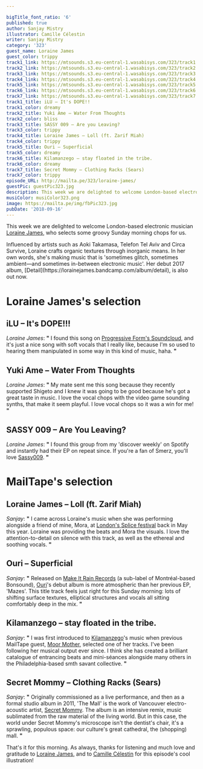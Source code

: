 ```yaml
---

bigTitle_font_ratio: '6'
published: true
author: Sanjay Mistry
illustrator: Camille Célestin
writer: Sanjay Mistry
category: '323'
guest_name: Loraine James
guest_color: trippy
track1_link: https://mtsounds.s3.eu-central-1.wasabisys.com/323/track1.mp3
track2_link: https://mtsounds.s3.eu-central-1.wasabisys.com/323/track2.mp3
track3_link: https://mtsounds.s3.eu-central-1.wasabisys.com/323/track3.mp3
track4_link: https://mtsounds.s3.eu-central-1.wasabisys.com/323/track4.mp3
track5_link: https://mtsounds.s3.eu-central-1.wasabisys.com/323/track5.mp3
track6_link: https://mtsounds.s3.eu-central-1.wasabisys.com/323/track6.mp3
track7_link: https://mtsounds.s3.eu-central-1.wasabisys.com/323/track7.mp3
track1_title: iLU – It's DOPE!!
track1_color: dreamy
track2_title: Yuki Ame – Water From Thoughts
track2_color: bliss
track3_title: SASSY 009 – Are you Leaving?
track3_color: trippy
track4_title: Loraine James – Loll (ft. Zarif Miah)
track4_color: trippy
track5_title: Ouri – Superficial
track5_color: dreamy
track6_title: Kilamanzego – stay floated in the tribe.
track6_color: dreamy
track7_title: Secret Mommy – Clothing Racks (Sears)
track7_color: trippy
episode_URL: http://mailta.pe/323/loraine-james/
guestPic: guestPic323.jpg
description: This week we are delighted to welcome London-based electronic musician, Loraine James, who selects some groovy Sunday morning chops for us.
musiColor: musiColor323.png
image: https://mailta.pe/img/fbPic323.jpg
pubDate: '2018-09-16'
---
```

This week we are delighted to welcome London-based electronic musician [Loraine James](https://soundcloud.com/lorainejames), who selects some groovy Sunday morning chops for us.
<p>Influenced by artists such as Aoki Takamasa, Telefon Tel Aviv and Circa Survive, Loraine crafts organic textures through inorganic means. In her own words, she's making music that is 'sometimes glitch, sometimes ambient—and sometimes in-between electronic music'. Her debut 2017 album, [Detail](https://lorainejames.bandcamp.com/album/detail), is also out now.


# Loraine James's selection


## iLU – It's DOPE!!!
_Loraine James_: **"** I found this song on [Progressive Form's Soundcloud](https://soundcloud.com/progressive-form), and it's just a nice song with soft vocals that I really like, because I'm so used to hearing them manipulated in some way in this kind of music, haha. **"** 

## Yuki Ame – Water From Thoughts
_Loraine James_: **"** My mate sent me this song because they recently supported Shigeto and I knew it was going to be good because he's got a great taste in music. I love the vocal chops with the video game sounding synths, that make it seem playful. I love vocal chops so it was a win for me! **"** 

## SASSY 009 – Are You Leaving?
_Loraine James_: **"** I found this group from my 'discover weekly' on Spotify and instantly had their EP on repeat since. If you're a fan of Smerz, you'll love [Sassy009](https://www.youtube.com/watch?v=dm1OX0qTB9A). **"** 


# MailTape's selection

## Loraine James – Loll (ft. Zarif Miah)
_Sanjay_: **"** I came across Loraine's music when she was performing alongside a friend of mine, Mora, at [London's Splice festival](https://www.richmix.org.uk/events/music/splice-festival-2018-day-1) back in May this year. Loraine was providing the beats and Mora the visuals. I love the attention-to-detail on silence with this track, as well as the ethereal and soothing vocals. **"** 

## Ouri – Superficial
_Sanjay_: **"** Released on [Make It Rain Records](https://www.justmakeitrain.com/en/) (a sub-label of Montréal-based Bonsound), [Ouri](https://soundcloud.com/ourimusic)'s debut album is more atmospheric than her previous EP, 'Mazes'. This title track feels just right for this Sunday morning: lots of shifting surface textures, elliptical structures and vocals all sitting comfortably deep in the mix. **"** 

## Kilamanzego – stay floated in the tribe.
_Sanjay_: **"** I was first introduced to [Kilamanzego](https://soundcloud.com/kilamanzego)'s music when previous MailTape guest, [Moor Mother](https://www.mailta.pe/269/moor-mother/), selected one of her tracks. I've been following her musical output ever since. I think she has created a brilliant catalogue of entrancing beats and mini-séances alongside many others in the Philadelphia-based smth savant collective. **"** 

## Secret Mommy – Clothing Racks (Sears)
_Sanjay_: **"** Originally commissioned as a live performance, and then as a formal studio album in 2011, 'The Mall' is the work of Vancouver electro-acoustic artist, [Secret Mommy](https://soundcloud.com/secretmommy). The album is an intensive remix, music sublimated from the raw material of the living world. But in this case, the world under Secret Mommy's microscope isn't the dentist's chair, it's a sprawling, populous space: our culture's great cathedral, the (shopping) mall. **"** 

That's it for this morning. As always, thanks for listening and much love and gratitude to [Loraine James](https://soundcloud.com/lorainejames), and to [Camille Célestin](http://bravocamo.studio/) for this episode's cool illustration!

